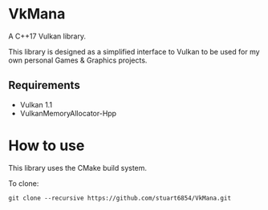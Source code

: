 # VkMana

A C++17 Vulkan library.

This library is designed as a simplified interface to Vulkan to be used for my own personal Games & Graphics projects.

## Requirements

- Vulkan 1.1
- VulkanMemoryAllocator-Hpp

# How to use

This library uses the CMake build system.

To clone:

```commandline
git clone --recursive https://github.com/stuart6854/VkMana.git
```

